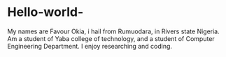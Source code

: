 # Hello-world-
My names are Favour Okia, i hail from Rumuodara, in Rivers state Nigeria. 
Am a student of Yaba college of technology, and a student of Computer Engineering Department.
I enjoy researching and coding.
